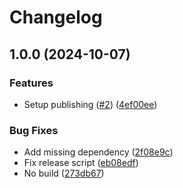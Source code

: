# Changelog

## 1.0.0 (2024-10-07)

### Features

- Setup publishing ([#2](https://github.com/tools-aoeur/eslint-config/issues/2)) ([4ef00ee](https://github.com/tools-aoeur/eslint-config/commit/4ef00ee154a3c1009f7796bf27a6e75470dc8375))

### Bug Fixes

- Add missing dependency ([2f08e9c](https://github.com/tools-aoeur/eslint-config/commit/2f08e9c452f30cb53287f121c113d824af25e109))
- Fix release script ([eb08edf](https://github.com/tools-aoeur/eslint-config/commit/eb08edff06e1b36c405e30638f3bd561badd1421))
- No build ([273db67](https://github.com/tools-aoeur/eslint-config/commit/273db67d332348741928053bbda11a36e082779c))
